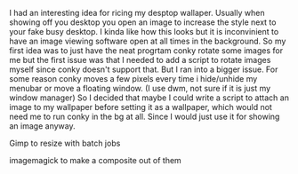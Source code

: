 I had an interesting idea for ricing my desptop wallaper.
Usually when showing off you desktop you open an image to increase the style next to your fake busy desktop. I kinda like how this looks but it is inconvinient to have an image viewing software open at all times in the background. 
So my first idea was to just have the neat progrtam conky rotate some images for me but the first issue was that I needed to add a script to rotate images myself since conky doesn't support that. But I ran into a bigger issue. For some reason conky moves a few pixels every time i hide/unhide my menubar or move a floating window. (I use dwm, not sure if it is just my window manager)
So I decided that maybe I could write a script to attach an image to my wallpaper before setting it as a wallpaper, which would not need me to run conky in the bg at all. Since I would just use it for showing an image anyway.

Gimp to resize with batch jobs

imagemagick to make a composite out of them
